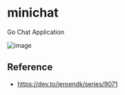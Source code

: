 # minichat

Go Chat Application

![image](https://user-images.githubusercontent.com/3043638/96879221-5a7df000-14ae-11eb-8351-9cd41aaeac49.png)


## Reference

- https://dev.to/jeroendk/series/9071
